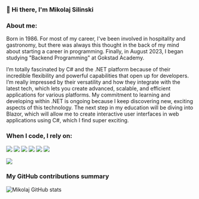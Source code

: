 ### 👋 Hi there, I'm Mikolaj Silinski
<h3>About me:</h3>
Born in 1986. For most of my career, I've been involved in hospitality and gastronomy, but there was always this thought in the back of my mind about starting a career in programming. Finally, in August 2023, I began studying "Backend Programming" at Gokstad Academy.</p>
<p>I’m totally fascinated by C# and the .NET platform because of their incredible flexibility and powerful capabilities that open up for developers. I’m really impressed by their versatility and how they integrate with the latest tech, which lets you create advanced, scalable, and efficient applications for various platforms. My commitment to learning and developing within .NET is ongoing because I keep discovering new, exciting aspects of this technology. The next step in my education will be diving into Blazor, which will allow me to create interactive user interfaces in web applications using C#, which I find super exciting.</p>

<h3>When I code, I rely on:</h3>
<p>
<img src="https://img.shields.io/badge/.Net-E34F26?style=flat-square&logo=&logoColor=white" />
<img src="https://img.shields.io/badge/Entity%20FrameWork-square%26logo%3D%26logoColor%3Dwhite?style=for-the-badge&labelColor=black&color=red"/>
<img src="https://img.shields.io/badge/SQL%20server-green?style=for-the-badge&logoColor=green&labelColor=black"/>
<img src="https://img.shields.io/badge/asp.net%20core-blue?style=for-the-badge&labelColor=blue"/>
<img src="https://img.shields.io/badge/Identity%20Server-white?style=for-the-badge&labelColor=blue"/>
<img src="https://img.shields.io/badge/MediatR-burgundy?style=for-the-badge&logoColor=ruby&labelColor=ruby&color=ruby"/>
</p>

![](https://komarev.com/ghpvc/?username=netycbo)
<h3>My GitHub contributions summary</h3>

![Mikolaj GitHub stats](https://github-readme-stats.vercel.app/api?username=netycbo&hide_border=true&show_icons=true&bg_color=151515&title_color=fb4362&icon_color=fb4362&text_bold=false&text_color=9e9e9e)
